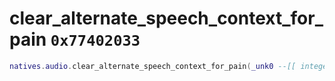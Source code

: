 # clear_alternate_speech_context_for_pain `0x77402033`

```lua
natives.audio.clear_alternate_speech_context_for_pain(_unk0 --[[ integer ]])
```